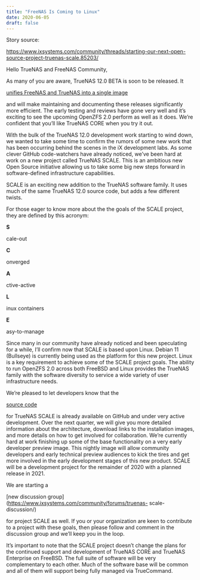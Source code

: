 ```yaml
---
title: "FreeNAS Is Coming to Linux" 
date: 2020-06-05 
draft: false 
---
```


Story source:

https://www.ixsystems.com/community/threads/starting-our-next-open-source-project-truenas-scale.85203/


Hello TrueNAS and FreeNAS Community,

As many of you are aware, TrueNAS 12.0 BETA is soon to be released. It

[unifies FreeNAS and TrueNAS into a single
image](https://www.ixsystems.com/blog/freenas-truenas-unification/)

and will make maintaining and documenting these releases significantly more
efficient. The early testing and reviews have gone very well and it’s exciting
to see the upcoming OpenZFS 2.0 perform as well as it does. We’re confident
that you’ll like TrueNAS CORE when you try it out.

With the bulk of the TrueNAS 12.0 development work starting to wind down, we
wanted to take some time to confirm the rumors of some new work that has been
occurring behind the scenes in the iX development labs. As some clever GitHub
code-watchers have already noticed, we’ve been hard at work on a new project
called TrueNAS SCALE. This is an ambitious new Open Source initiative allowing
us to take some big new steps forward in software-defined infrastructure
capabilities.

SCALE is an exciting new addition to the TrueNAS software family. It uses much
of the same TrueNAS 12.0 source code, but adds a few different twists.

For those eager to know more about the the goals of the SCALE project, they
are defined by this acronym:

**S**

cale-out

**C**

onverged

**A**

ctive-active

**L**

inux containers

**E**

asy-to-manage

Since many in our community have already noticed and been speculating for a
while, I’ll confirm now that SCALE is based upon Linux. Debian 11 (Bullseye)
is currently being used as the platform for this new project. Linux is a key
requirement to achieve some of the SCALE project goals. The ability to run
OpenZFS 2.0 across both FreeBSD and Linux provides the TrueNAS family with the
software diversity to service a wide variety of user infrastructure needs.

We’re pleased to let developers know that the

[source code](https://github.com/truenas/)

for TrueNAS SCALE is already available on GitHub and under very active
development. Over the next quarter, we will give you more detailed information
about the architecture, download links to the installation images, and more
details on how to get involved for collaboration. We’re currently hard at work
finishing up some of the base functionality on a very early developer preview
image. This nightly image will allow community developers and early technical
preview audiences to kick the tires and get more involved in the early
development stages of this new product. SCALE will be a development project
for the remainder of 2020 with a planned release in 2021.

We are starting a

[new discussion group](https://www.ixsystems.com/community/forums/truenas-
scale-discussion/)

for project SCALE as well. If you or your organization are keen to contribute
to a project with these goals, then please follow and comment in the
discussion group and we’ll keep you in the loop.

It’s important to note that the SCALE project doesn’t change the plans for the
continued support and development of TrueNAS CORE and TrueNAS Enterprise on
FreeBSD. The full suite of software will be very complementary to each other.
Much of the software base will be common and all of them will support being
fully managed via TrueCommand.

